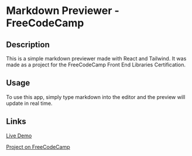 # Markdown Previewer - FreeCodeCamp

## Description

This is a simple markdown previewer made with React and Tailwind. It was made as a project for the FreeCodeCamp Front End Libraries Certification.

## Usage

To use this app, simply type markdown into the editor and the preview will update in real time.

## Links

[Live Demo](https://markdown-previewer-fcc.vercel.app/)

[Project on FreeCodeCamp](https://www.freecodecamp.org/learn/front-end-libraries/front-end-libraries-projects/build-a-markdown-previewer)
